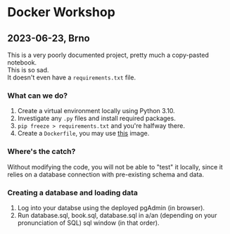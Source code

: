 # Docker Workshop

## 2023-06-23, Brno

This is a very poorly documented project, pretty much a copy-pasted notebook.  
This is so sad.  
It doesn't even have a `requirements.txt` file.

### What can we do?
1. Create a virtual environment locally using Python 3.10.
2. Investigate any `.py` files and install required packages.
3. `pip freeze > requirements.txt` and you're halfway there. 
4. Create a `Dockerfile`, you may use [this](https://mtr.devops.telekom.de/repository/ai_incubator/python3.10) image.

### Where's the catch?
Without modifying the code, you will not be able to "test" it locally, since
it relies on a database connection with pre-existing schema and data.

### Creating a database and loading data
1. Log into your databse using the deployed pgAdmin (in browser).
2. Run database.sql, book.sql, database.sql in a/an (depending on your pronunciation of SQL)
sql window (in that order).


